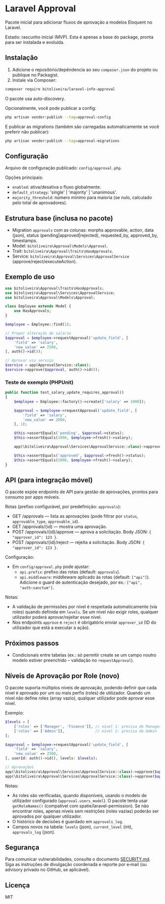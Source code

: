 # Laravel Approval

Pacote inicial para adicionar fluxos de aprovação a modelos Eloquent no Laravel.

Estado: rascunho inicial (MVP). Esta é apenas a base do package, pronta para ser instalada e evoluída.

## Instalação

1. Adicione o repositório/depêndencia ao seu `composer.json` do projeto ou publique no Packagist.
2. Instale via Composer:

```bash
composer require bitoliveira/laravel-info-approval
```

O pacote usa auto-discovery.

Opcionalmente, você pode publicar a config:

```bash
php artisan vendor:publish --tag=approval-config
```

E publicar as migrations (também são carregadas automaticamente se você preferir não publicar):

```bash
php artisan vendor:publish --tag=approval-migrations
```

## Configuração

Arquivo de configuração publicado: `config/approval.php`.

Opções principais:
- `enabled`: ativa/desativa o fluxo globalmente.
- `default_strategy`: 'single' | 'majority' | 'unanimous'.
- `majority_threshold`: número mínimo para maioria (se nulo, calculado pelo total de aprovadores).

## Estrutura base (inclusa no pacote)

- Migration `approvals` com as colunas: morphs approvable, action, data (json), status (pending|approved|rejected), requested_by, approved_by, timestamps.
- Model: `bitoliveira\Approval\Models\Approval`.
- Trait: `bitoliveira\Approval\Traits\HasApprovals`.
- Service: `bitoliveira\Approval\Services\ApprovalService` (approve/reject/executeAction).

## Exemplo de uso

```php
use bitoliveira\Approval\Traits\HasApprovals;
use bitoliveira\Approval\Services\ApprovalService;
use bitoliveira\Approval\Models\Approval;

class Employee extends Model {
    use HasApprovals;
}

$employee = Employee::find(1);

// Propor alteração de salário
$approval = $employee->requestApproval('update_field', [
    'field' => 'salary',
    'new_value' => 2500,
], auth()->id());

// Aprovar via serviço
$service = app(ApprovalService::class);
$service->approve($approval, auth()->id());
```

### Teste de exemplo (PHPUnit)

```php
public function test_salary_update_requires_approval()
{
    $employee = Employee::factory()->create(['salary' => 1000]);

    $approval = $employee->requestApproval('update_field', [
        'field' => 'salary',
        'new_value' => 2000,
    ], 1);

    $this->assertEquals('pending', $approval->status);
    $this->assertEquals(1000, $employee->fresh()->salary);

    app(\bitoliveira\Approval\Services\ApprovalService::class)->approve($approval, 2);

    $this->assertEquals('approved', $approval->fresh()->status);
    $this->assertEquals(2000, $employee->fresh()->salary);
}
```

## API (para integração móvel)

O pacote expõe endpoints de API para gestão de aprovações, prontos para consumo por apps móveis.

Rotas (prefixo configurável, por predefinição: `approvals`):
- GET /approvals — lista as aprovações (pode filtrar por `status`, `approvable_type`, `approvable_id`).
- GET /approvals/{id} — mostra uma aprovação.
- POST /approvals/{id}/approve — aprova a solicitação. Body JSON: `{ "approver_id": 123 }`.
- POST /approvals/{id}/reject — rejeita a solicitação. Body JSON: `{ "approver_id": 123 }`.

Configuração:
- Em `config/approval.php` pode ajustar:
  - `api.prefix`: prefixo das rotas (default: `approvals`).
  - `api.middleware`: middleware aplicado às rotas (default: `["api"]`). Adicione o guard de autenticação desejado, por ex.: `["api", "auth:sanctum"]`.

Notas:
- A validação de permissões por nível é respeitada automaticamente (via roles) quando definida em `levels`. Se um nível não exigir roles, qualquer utilizador poderá aprovar/rejeitar esse nível.
- Nos endpoints `approve` e `reject` é obrigatório enviar `approver_id` (ID do utilizador que está a executar a ação).

## Próximos passos

- Condicionais entre tabelas (ex.: só permitir create se um campo noutro modelo estiver preenchido – validação no `requestApproval`).

## Níveis de Aprovação por Role (novo)

O pacote suporta múltiplos níveis de aprovação, podendo definir que cada nível é aprovado por um ou mais perfis (roles) de utilizador. Quando um nível não define roles (array vazio), qualquer utilizador pode aprovar esse nível.

Exemplo:

```php
$levels = [
    ['roles' => ['Manager', 'Finance']], // nível 1: precisa de Manager OU Finance
    ['roles' => ['Admin']],              // nível 2: precisa de Admin
];

$approval = $employee->requestApproval('update_field', [
    'field' => 'salary',
    'new_value' => 2500,
], userId: auth()->id(), levels: $levels);

// Aprovações
app(\bitoliveira\Approval\Services\ApprovalService::class)->approve($approval, approverId: $managerId); // avança para nível 2
app(\bitoliveira\Approval\Services\ApprovalService::class)->approve($approval, approverId: $adminId);   // aprova e aplica a ação
```

Notas:
- As roles são verificadas, quando disponíveis, usando o modelo de utilizador configurado (`approval.users_model`). O pacote tenta usar `getRoleNames()` (compatível com spatie/laravel-permission). Se não encontrar roles, apenas níveis sem restrições (roles vazias) poderão ser aprovados por qualquer utilizador.
- O histórico de decisões é guardado em `approvals_log`.
- Campos novos na tabela: `levels` (json), `current_level` (int), `approvals_log` (json).

## Segurança

Para comunicar vulnerabilidades, consulte o documento [SECURITY.md](./SECURITY.md). Siga as instruções de divulgação coordenada e reporte por e‑mail (ou advisory privado no GitHub, se aplicável).

## Licença
MIT
